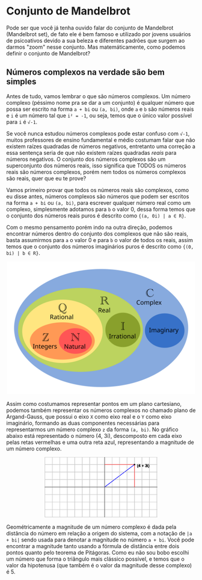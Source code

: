 # Conjunto de Mandelbrot

Pode ser que você já tenha ouvido falar do conjunto de Mandelbrot (Mandelbrot set), de fato ele é bem famoso e utilizado por jovens usuários de psicoativos devido a sua beleza e diferentes padrões que surgem ao darmos "zoom" nesse conjunto. Mas matemáticamente, como podemos definir o conjunto de Mandelbrot?

## Números complexos na verdade são bem simples

Antes de tudo, vamos lembrar o que são números complexos. Um número complexo (péssimo nome pra se dar a um conjunto) é qualquer número que possa ser escrito na forma `a + bi` ou `(a, bi)`, onde `a` e `b` são números reais e `i` é um número tal que `i² = -1`, ou seja, temos que o único valor possível para `i` é `√-1`.

Se você nunca estudou números complexos pode estar confuso com `√-1`, muitos professores de ensino fundamental e médio costumam falar que não existem raízes quadradas de números negativos, entretanto uma correção a essa sentença seria de que não existem raízes quadradas _reais_ para números negativos. O conjunto dos números complexos são um superconjunto dos números reais, isso significa que TODOS os números reais são números complexos, porém nem todos os números complexos são reais, quer que eu te prove?

Vamos primeiro provar que todos os números reais são complexos, como eu disse antes, números complexos são números que podem ser escritos na forma `a + bi` ou `(a, bi)`, para escrever qualquer número real como um complexo, simplesmente adotamos para `b` o valor 0, dessa forma temos que o conjunto dos números reais puros é descrito como `{(a, 0i) | a ∈ R}`.

Com o mesmo pensamento porém indo na outra direção, podemos encontrar números dentro do conjunto dos complexos que não são reais, basta assumirmos para `a` o valor 0 e para `b` o valor de todos os reais, assim temos que o conjunto dos números imaginários puros é descrito como `{(0, bi) | b ∈ R}`.

<div align="center">
    <img src="./../assets/venn.svg" alt="Diagrama de Venn dos números complexos" width="500"/>
</div>

Assim como costumamos representar pontos em um plano cartesiano, podemos também representar os números complexos no chamado plano de Argand-Gauss, que possui o eixo `X` como eixo real e o `Y` como eixo imaginário, formando as duas componentes necessárias para representarmos um número complexo `z` da forma `(a, bi)`. No gráfico abaixo está representado o número (4, 3i), descomposto em cada eixo pelas retas vermelhas e uma outra reta azul, representando a magnitude de um número complexo.

<div align="center">
    <img src="./../assets/4.png" alt="Representação de (4, 3i) no plano complexo" width="300"/>
</div>

Geométricamente a magnitude de um número complexo é dada pela distância do número em relação a origem do sistema, com a notação de `|a + bi|` sendo usada para denotar a magnitude no número `a + bi`. Você pode encontrar a magnitude tanto usando a fórmula de distância entre dois pontos quanto pelo teorema de Pitágoras. Como eu não sou bobo escolhi um número que forma o triângulo mais clássico possível, e temos que o valor da hipotenusa (que também é o valor da magnitude desse complexo) é 5.
